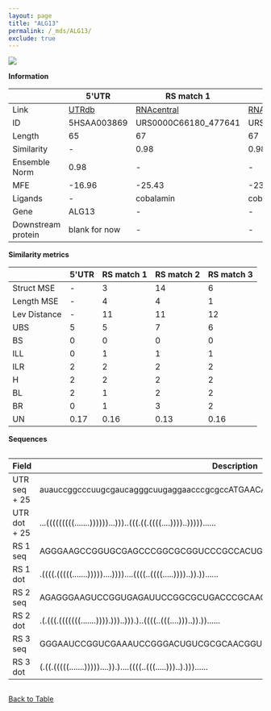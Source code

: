 ```yaml
---
layout: page
title: "ALG13"
permalink: /_mds/ALG13/
exclude: true
---
```




![](../../alns_9.28.22/aln_5HSAA003869_0.995.png?raw=true)


**Information**

| | 5'UTR       | RS match 1   | RS match 2  | RS match 3 |
| ---- | ----------- | ----------- | ----------- | ----------- |
| Link | <a href="http://utrdb.ba.itb.cnr.it/getutr/5HSAA003869/1" target="_blank" rel="noopener noreferrer">UTRdb</a>   | <a href="https://rnacentral.org/rna/URS0000C66180/477641" target="_blank" rel="noopener noreferrer">RNAcentral</a>     |<a href="https://rnacentral.org/rna/URS0000D7E438/1123357" target="_blank" rel="noopener noreferrer">RNAcentral</a>  | <a href="https://rnacentral.org/rna/URS000232FBA7/1203605" target="_blank" rel="noopener noreferrer">RNAcentral</a>   |
| ID | 5HSAA003869     | URS0000C66180_477641     | URS0000D7E438_1123357     | URS000232FBA7_1203605     |
| Length | 65     |  67    | 67   |  64    |
| Similarity | - | 0.98 | 0.98 | 0.98 |
| Ensemble Norm | 0.98 | - | - | - |
| MFE | -16.96 | -25.43 | -23.87 | -15.21 |
| Ligands | - | cobalamin | cobalamin | cobalamin |
| Gene | ALG13 | - | - | - |
| Downstream protein | blank for now    |    -    | -  | - |


**Similarity metrics**

| | 5'UTR       | RS match 1   | RS match 2  | RS match 3 |
| ---- | ----------- | ----------- | ----------- | ----------- |
| Struct MSE | - | 3 | 14 | 6 |
| Length MSE | - | 4 | 4 | 1 |
| Lev Distance | - | 11 | 11 | 12 |
| UBS| 5 | 5 | 7 | 6 |
| BS | 0 | 0 | 0 | 0 |
| ILL | 0 | 1 | 1 | 1 |
| ILR | 2 | 2 | 2 | 2 |
| H | 2 | 2 | 2 | 2 |
| BL | 2 | 1 | 2 | 2 |
| BR | 0 | 1 | 3 | 2 |
| UN | 0.17 | 0.16 | 0.13 | 0.16 |

**Sequences**


<div style="overflow-x:auto;">

<table>
<colgroup>
<col width="30%" />
<col width="70%" />
</colgroup>
<thead>
<tr class="header">
<th>Field</th>
<th>Description</th>
</tr>
</thead>
<tbody>
<tr>
<td markdown="span">UTR seq + 25 </td>
<td markdown="span"> auauccggcccuugcgaucagggcuugaggaacccgcgccATGAACAATCATCAGCTGGAACTGG </td>
</tr>
<tr>
<td markdown="span">UTR dot + 25  </td>
<td markdown="span"> ...(((((((((.......))))))...)))..(((.((.((((....))))..)))))......
</td>
</tr>


<tr>
<td markdown="span">RS 1 seq </td>
<td markdown="span"> AGGGAAGCCGGUGCGAGCCCGGCGCGGUCCCGCCACUGUGACCCCACCUCGGGGGAGCCAGACACCU
</td>
</tr>


<tr>
<td markdown="span">RS 1 dot </td>
<td markdown="span"> .((((.(((((.......)))))....))))....((((..((((.....))))..)).))......
</td>
</tr>


<tr>
<td markdown="span">RS 2 seq </td>
<td markdown="span"> AGAGGGAAGUCCGGUGAGAUUCCGGCGCUGACCCGCAACCGUGAGGCGUGAGCCGAGCCGGGAACCU
</td>
</tr>


<tr>
<td markdown="span">RS 2 dot </td>
<td markdown="span"> .(.(((.(((((((.......)))).)))..))).)..((((..(((....)))..)).))......
</td>
</tr>


<tr>
<td markdown="span">RS 3 seq </td>
<td markdown="span"> GGGAAUCCGGUCGAAAUCCGGGACUGUCGCGCAACGGUGAGGCAUCACGCCAAGUCCGAAAACC
</td>
</tr>


<tr>
<td markdown="span">RS 3 dot </td>
<td markdown="span"> (.((.(((((.......)))))....)).)....((((..(((.....)))..).)))......
</td>
</tr>

</tbody>
</table>


</div>


[Back to Table](../../display)
